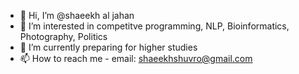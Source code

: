 - 👋 Hi, I’m @shaeekh al jahan
- 👀 I’m interested in competitve programming, NLP, Bioinformatics, Photography, Politics
- 🌱 I’m currently preparing for higher studies
- 📫 How to reach me - email: shaeekhshuvro@gmail.com

<!---
shaeekh/shaeekh is a ✨ special ✨ repository because its `README.md` (this file) appears on your GitHub profile.
You can click the Preview link to take a look at your changes.
--->
